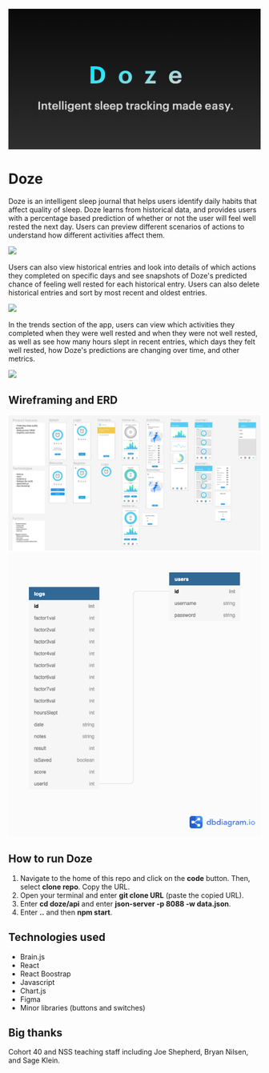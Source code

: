 ![Doze logo](/public/media/branding.png)

# Doze
Doze is an intelligent sleep journal that helps users identify daily habits that affect quality of sleep. Doze learns from historical data, and provides users with a percentage based prediction of whether or not the user will feel well rested the next day. Users can preview different scenarios of actions to understand how different activities affect them.

![](/public/media/doze-home.gif)

Users can also view historical entries and look into details of which actions they completed on specific days and see snapshots of Doze's predicted chance of feeling well rested for each historical entry. Users can also delete historical entries and sort by most recent and oldest entries.

![](/public/media/doze-journal.gif)

In the trends section of the app, users can view which activities they completed when they were well rested and when they were not well rested, as well as see how many hours slept in recent entries, which days they felt well rested, how Doze's predictions are changing over time, and other metrics.

![](/public/media/doze-trends.gif)

## Wireframing and ERD

![](/public/media/wireframe.png)
![](/public/media/ERD.png)

## How to run Doze

1. Navigate to the home of this repo and click on the **code** button. Then, select **clone repo**. Copy the URL.
1. Open your terminal and enter **git clone URL** (paste the copied URL).
1. Enter **cd doze/api** and enter **json-server -p 8088 -w data.json**.
1. Enter **..** and then **npm start**.

## Technologies used
- Brain.js
- React
- React Boostrap
- Javascript
- Chart.js
- Figma 
- Minor libraries (buttons and switches)

## Big thanks
Cohort 40 and NSS teaching staff including Joe Shepherd, Bryan Nilsen, and Sage Klein.
